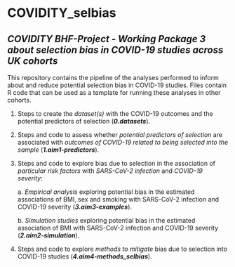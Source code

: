 # COVIDITY_selbias
## ***COVIDITY BHF-Project - Working Package 3 about selection bias in COVID-19 studies across UK cohorts***

This repository contains the pipeline of the analyses performed to inform about and reduce potential selection bias in COVID-19 studies. Files contain R code that can be used as a template for running these analyses in other cohorts.

1. Steps to create the *dataset(s)* with the COVID-19 outcomes and the potential predictors of selection (**_0.datasets_**).

2. Steps and code to assess whether *potential predictors of selection* are associated with *outcomes of COVID-19 related to being selected into the sample* (**_1.aim1-predictors_**).

3. Steps and code to explore bias due to selection in the association of *particular risk factors* with *SARS-CoV-2 infection* and *COVID-19 severity*:

   a. *Empirical analysis* exploring potential bias in the estimated associations of BMI, sex and smoking with SARS-CoV-2 infection and COVID-19 severity (**_3.aim3-examples_**).

   b. *Simulation studies* exploring potential bias in the estimated association of BMI with SARS-CoV-2 infection and COVID-19 severity (**_2.aim2-simulation_**).

4. Steps and code to explore *methods to mitigate* bias due to selection into COVID-19 studies (**_4.aim4-methods_selbias_**).
